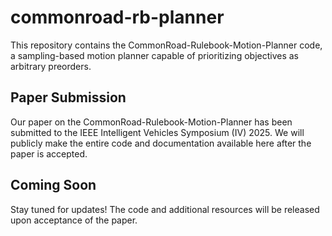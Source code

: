 # commonroad-rb-planner

This repository contains the CommonRoad-Rulebook-Motion-Planner code, a sampling-based motion planner capable of prioritizing objectives as arbitrary preorders.

## Paper Submission

Our paper on the CommonRoad-Rulebook-Motion-Planner has been submitted to the IEEE Intelligent Vehicles Symposium (IV) 2025. We will publicly make the entire code and documentation available here after the paper is accepted.

## Coming Soon

Stay tuned for updates! The code and additional resources will be released upon acceptance of the paper.
